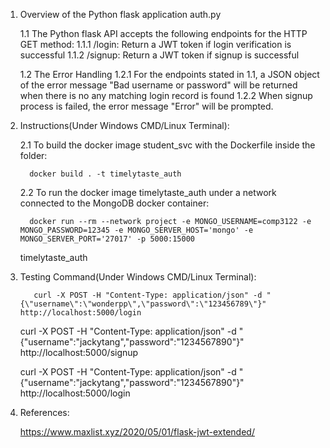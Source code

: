 1. Overview of the Python flask application auth.py

   1.1 The Python flask API accepts the following endpoints for the HTTP GET method:
     1.1.1 /login: Return a JWT token if login verification is successful
     1.1.2 /signup:  Return a JWT token if signup is successful
    
   1.2 The Error Handling 
     1.2.1 For the endpoints stated in 1.1, a JSON object of the error message "Bad username or password" will be returned when there is no any matching login record is              found
     1.2.2 When signup process is failed, the error message "Error" will be prompted.	

2. Instructions(Under Windows CMD/Linux Terminal):

      2.1 To build the docker image student_svc with the Dockerfile inside the folder:
      
         docker build . -t timelytaste_auth 

      2.2 To run the docker image timelytaste_auth under a network connected to the MongoDB docker container:
      
         docker run --rm --network project -e MONGO_USERNAME=comp3122 -e MONGO_PASSWORD=12345 -e MONGO_SERVER_HOST='mongo' -e  MONGO_SERVER_PORT='27017' -p 5000:15000   
	 timelytaste_auth
			
3. Testing Command(Under Windows CMD/Linux Terminal):
	
          curl -X POST -H "Content-Type: application/json" -d "{\"username\":\"wonderpp\",\"password\":\"123456789\"}" http://localhost:5000/login
	  
	  curl -X POST -H "Content-Type: application/json" -d "{\"username\":\"jackytang\",\"password\":\"1234567890\"}"  http://localhost:5000/signup 
	  
	  curl -X POST -H "Content-Type: application/json" -d "{\"username\":\"jackytang\",\"password\":\"1234567890\"}"  http://localhost:5000/login
	  
4. References:

   https://www.maxlist.xyz/2020/05/01/flask-jwt-extended/

